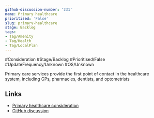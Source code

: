 ```yaml
---
github-discussion-number: '231'
name: Primary healthcare
prioritised: 'False'
slug: primary-healthcare
stage: Backlog
tags:
- Tag/Amenity
- Tag/Health
- Tag/LocalPlan
---
```


#Consideration #Stage/Backlog #Prioritised/False #UpdateFrequency/Unknown #OS/Unknown

Primary care services provide the first point of contact in the healthcare system, including GPs, pharmacies, dentists, and optometrists

## Links

* [Primary healthcare consideration](https://design.planning.data.gov.uk/planning-consideration/primary-healthcare)
* [GitHub discussion](https://github.com/digital-land/data-standards-backlog/discussions/231)
